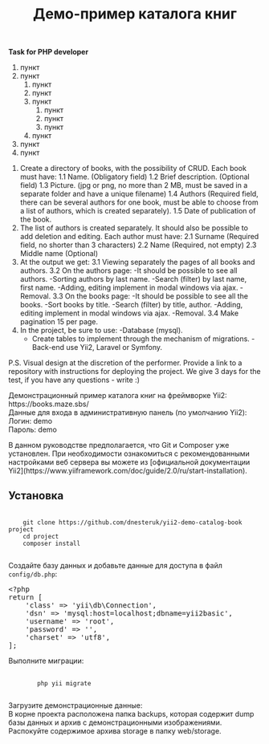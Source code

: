 <p align="center">
    <h1 align="center">Демо-пример каталога книг</h1>
    <br>
</p>

<p><strong>Task for PHP developer</strong></p>

<p>
    <ol>
   <li>пункт</li>
   <li>пункт
      <ol>
         <li>пункт</li>
         <li>пункт</li>
         <li>пункт
            <ol>
               <li>пункт</li>
               <li>пункт</li>
               <li>пункт</li>
            </ol>
         </li>
         <li>пункт</li>
      </ol>
   </li>
   <li>пункт</li>
   <li>пункт</li>
</ol>
    
1. Create a directory of books, with the possibility of CRUD. Each book must have:
    1.1 Name. (Obligatory field)
    1.2 Brief description. (Optional field)
    1.3 Picture. (jpg or png, no more than 2 MB, must be saved in a separate folder and
        have a unique filename)
    1.4 Authors (Required field, there can be several authors for one book, must
        be able to choose from a list of authors, which is created separately).
    1.5 Date of publication of the book.
2. The list of authors is created separately. It should also be possible to add
    deletion and editing. Each author must have:
    2.1 Surname (Required field, no shorter than 3 characters)
    2.2 Name (Required, not empty)
    2.3 Middle name (Optional)
3. At the output we get:
    3.1 Viewing separately the pages of all books and authors.
    3.2 On the authors page:
        -It should be possible to see all authors.
        -Sorting authors by last name.
        -Search (filter) by last name, first name.
        -Adding, editing implement in modal windows via ajax.
        -Removal.
    3.3 On the books page:
        -It should be possible to see all the books.
        -Sort books by title.
        -Search (filter) by title, author.
        -Adding, editing implement in modal windows via ajax.
        -Removal.
    3.4 Make pagination 15 per page.
4. In the project, be sure to use:
    -Database (mysql).
    - Create tables to implement through the mechanism of migrations.
    -Back-end use Yii2, Laravel or Symfony.

P.S. Visual design at the discretion of the performer.
Provide a link to a repository with instructions for deploying the project.
We give 3 days for the test, if you have any questions - write :)
</p>

<p>Демонстрационный пример каталога книг на фреймворке Yii2:<br>
    https://books.maze.sbs/<br>
    Данные для входа в административную панель (по умолчанию Yii2):<br>
    Логин: demo <br>
    Пароль: demo
</p>

<p> В данном руководстве предполагается, что Git и Composer уже установлен. При необходимости ознакомиться с рекомендованными настройками веб сервера вы можете из [официальной документации Yii2](https://www.yiiframework.com/doc/guide/2.0/ru/start-installation).</p>

Установка
------------

<pre>
    <code>
    git clone https://github.com/dnesteruk/yii2-demo-catalog-book project
    cd project
    composer install
    </code>
</pre>

<p>Создайте базу данных и добавьте данные для доступа в файл <code>config/db.php</code>:</p>
<div class="highlight highlight-text-html-php"><pre><span class="pl-ent">&lt;?php</span>
<span class="pl-k">return</span> [
    <span class="pl-s">'class'</span> =&gt; <span class="pl-s">'yii\db\Connection'</span>,
    <span class="pl-s">'dsn'</span> =&gt; <span class="pl-s">'mysql:host=localhost;dbname=yii2basic'</span>,
    <span class="pl-s">'username'</span> =&gt; <span class="pl-s">'root'</span>,
    <span class="pl-s">'password'</span> =&gt; <span class="pl-s">''</span>,
    <span class="pl-s">'charset'</span> =&gt; <span class="pl-s">'utf8'</span>,
];</pre></div>

<p> Выполните миграции: </p>
<pre>
    <code>
        php yii migrate
    </code>
</pre>
<p>
    Загрузите демонстрационные данные: <br>
    В корне проекта расположена папка backups, которая содержит dump базы данных и архив с демонстрационными изображениями. Распокуйте содержимое архива storage в папку web/storage.</p>
